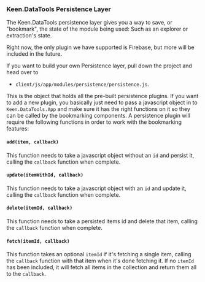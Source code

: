 ### Keen.DataTools Persistence Layer

The Keen.DataTools persistence layer gives you a way to save, or "bookmark", the state of the module being used: Such as an explorer or extraction's state.

Right now, the only plugin we have supported is Firebase, but more will be included in the future.

If you want to build your own Persistence layer, pull down the project and head over to

- `client/js/app/modules/persistence/persistence.js`.

This is the object that holds all the pre-built persistence plugins. If you want to add a new plugin, you basically just need to pass a javascript object in to `Keen.DataTools.App` and make sure it has the right functions on it so they can be called by the bookmarking components. A persistence plugin will require the following functions in order to work with the bookmarking features:

#### `add(item, callback)`

This function needs to take a javascript object without an `id` and persist it, calling the `callback` function when complete.

#### `update(itemWithId, callback)`

This function needs to take a javascript object with an `id` and update it, calling the `callback` function when complete.

#### `delete(itemId, callback)`

This function needs to take a persisted items id and delete that item, calling the `callback` function when complete.

#### `fetch(itemId, callback)`

This function takes an optional `itemId` if it's fetching a single item, calling the `callback` function with that item when it's done fetching it. If no `itemId` has been included, it will fetch all items in the collection and return them all to the `callback`.
